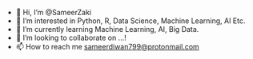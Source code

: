 - 👋 Hi, I’m @SameerZaki
- 👀 I’m interested in Python, R, Data Science, Machine Learning, AI Etc.
- 🌱 I’m currently learning Machine Learning, AI, Big Data.
- 💞️ I’m looking to collaborate on ...!
- 📫 How to reach me sameerdiwan799@protonmail.com

<!---
SameerZaki/SameerZaki is a ✨ special ✨ repository because its `README.md` (this file) appears on your GitHub profile.
You can click the Preview link to take a look at your changes.
--->
